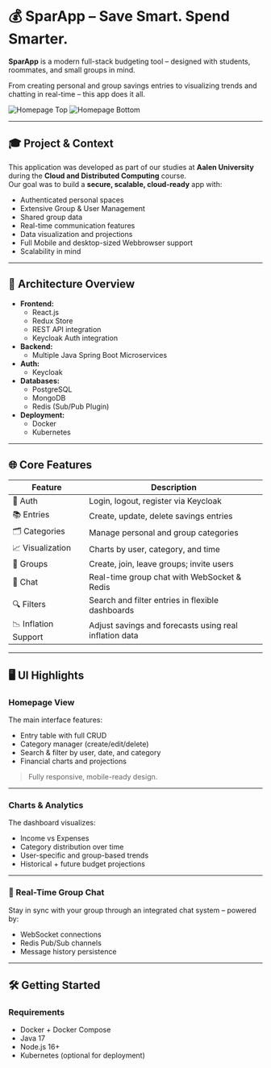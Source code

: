# 💰 SparApp – Save Smart. Spend Smarter.

**SparApp** is a modern full-stack budgeting tool – designed with students, roommates, and small groups in mind.

From creating personal and group savings entries to visualizing trends and chatting in real-time – this app does it all.

![Homepage Top](media/img/HomepageTop.png)
![Homepage Bottom](media/img/HomepageBottom.png)


---

## 🎓 Project & Context

This application was developed as part of our studies at **Aalen University** during the **Cloud and Distributed Computing** course.  
Our goal was to build a **secure, scalable, cloud-ready** app with:

- Authenticated personal spaces
- Extensive Group & User Management
- Shared group data
- Real-time communication features
- Data visualization and projections
- Full Mobile and desktop-sized Webbrowser support
- Scalability in mind

---

## 🔧 Architecture Overview

- **Frontend:** 
  - React.js 
  - Redux Store
  - REST API integration 
  - Keycloak Auth integration
- **Backend:** 
  - Multiple Java Spring Boot Microservices
- **Auth:** 
  - Keycloak
- **Databases:** 
  - PostgreSQL
  - MongoDB
  - Redis (Sub/Pub Plugin)
- **Deployment:** 
  - Docker 
  - Kubernetes

---

## 🌐 Core Features

| Feature                  | Description                                                             |
|--------------------------|-------------------------------------------------------------------------|
| 🔐 Auth                 | Login, logout, register via Keycloak                                     |
| 📚 Entries              | Create, update, delete savings entries                                   |
| 🗂️ Categories           | Manage personal and group categories                                     |
| 📈 Visualization        | Charts by user, category, and time                                       |
| 🤝 Groups               | Create, join, leave groups; invite users                                 |
| 💬 Chat                 | Real-time group chat with WebSocket & Redis                              |
| 🔍 Filters              | Search and filter entries in flexible dashboards                         |
| 📉 Inflation Support    | Adjust savings and forecasts using real inflation data                   |

---

## 🖥️ UI Highlights

### Homepage View
The main interface features:

- Entry table with full CRUD
- Category manager (create/edit/delete)
- Search & filter by user, date, and category
- Financial charts and projections

> Fully responsive, mobile-ready design.

---

### Charts & Analytics

The dashboard visualizes:

- Income vs Expenses
- Category distribution over time
- User-specific and group-based trends
- Historical + future budget projections

---

### 💬 Real-Time Group Chat

Stay in sync with your group through an integrated chat system – powered by:

- WebSocket connections
- Redis Pub/Sub channels
- Message history persistence

---

## 🛠️ Getting Started

### Requirements

- Docker + Docker Compose
- Java 17
- Node.js 16+
- Kubernetes (optional for deployment)
